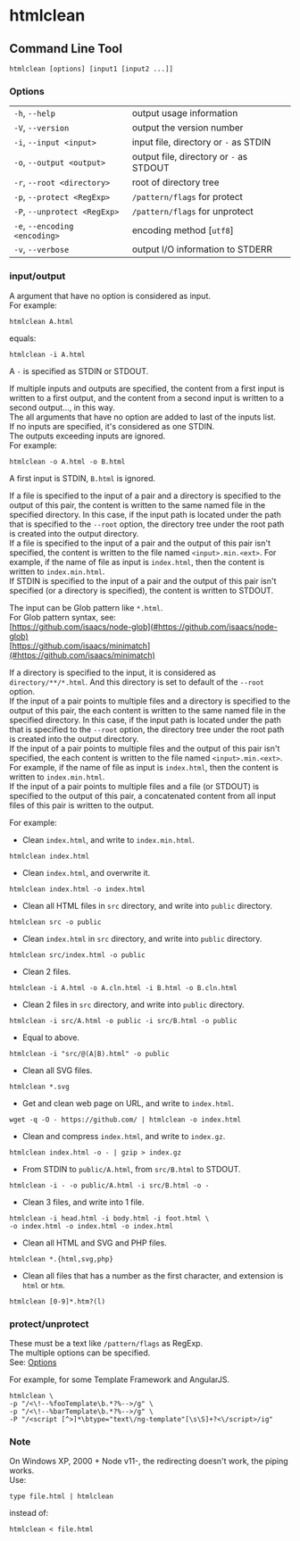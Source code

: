 # htmlclean

## Command Line Tool

```shell
htmlclean [options] [input1 [input2 ...]]
```

### Options

<table>
<tr><td><code>-h</code>, <code>--help</code></td><td>output usage information</td></tr>
<tr><td><code>-V</code>, <code>--version</code></td><td>output the version number</td></tr>
<tr><td><code>-i</code>, <code>--input &lt;input&gt;</code></td><td>input file, directory or <code>-</code> as STDIN</td></tr>
<tr><td><code>-o</code>, <code>--output &lt;output&gt;</code></td><td>output file, directory or <code>-</code> as STDOUT</td></tr>
<tr><td><code>-r</code>, <code>--root &lt;directory&gt;</code></td><td>root of directory tree</td></tr>
<tr><td><code>-p</code>, <code>--protect &lt;RegExp&gt;</code></td><td><code>/pattern/flags</code> for protect</td></tr>
<tr><td><code>-P</code>, <code>--unprotect &lt;RegExp&gt;</code></td><td><code>/pattern/flags</code> for unprotect</td></tr>
<tr><td><code>-e</code>, <code>--encoding &lt;encoding&gt;</code></td><td>encoding method [<code>utf8</code>]</td></tr>
<tr><td><code>-v</code>, <code>--verbose</code></td><td>output I/O information to STDERR</td></tr>
</table>

### input/output

A argument that have no option is considered as input.  
For example:

```shell
htmlclean A.html
```

equals:

```shell
htmlclean -i A.html
```

A `-` is specified as STDIN or STDOUT.

If multiple inputs and outputs are specified, the content from a first input is written to a first output, and the content from a second input is written to a second output..., in this way.  
The all arguments that have no option are added to last of the inputs list.  
If no inputs are specified, it's considered as one STDIN.  
The outputs exceeding inputs are ignored.  
For example:

```shell
htmlclean -o A.html -o B.html
```

A first input is STDIN, `B.html` is ignored.

If a file is specified to the input of a pair and a directory is specified to the output of this pair, the content is written to the same named file in the specified directory. In this case, if the input path is located under the path that is specified to the `--root` option, the directory tree under the root path is created into the output directory.  
If a file is specified to the input of a pair and the output of this pair isn't specified, the content is written to the file named `<input>.min.<ext>`. For example, if the name of file as input is `index.html`, then the content is written to `index.min.html`.  
If STDIN is specified to the input of a pair and the output of this pair isn't specified (or a directory is specified), the content is written to STDOUT.

The input can be Glob pattern like `*.html`.  
For Glob pattern syntax, see:  
[https://github.com/isaacs/node-glob](#https://github.com/isaacs/node-glob)  
[https://github.com/isaacs/minimatch](#https://github.com/isaacs/minimatch)

If a directory is specified to the input, it is considered as `directory/**/*.html`. And this directory is set to default of the `--root` option.  
If the input of a pair points to multiple files and a directory is specified to the output of this pair, the each content is written to the same named file in the specified directory. In this case, if the input path is located under the path that is specified to the `--root` option, the directory tree under the root path is created into the output directory.  
If the input of a pair points to multiple files and the output of this pair isn't specified, the each content is written to the file named `<input>.min.<ext>`. For example, if the name of file as input is `index.html`, then the content is written to `index.min.html`.  
If the input of a pair points to multiple files and a file (or STDOUT) is specified to the output of this pair, a concatenated content from all input files of this pair is written to the output.

For example:

* Clean `index.html`, and write to `index.min.html`.

```shell
htmlclean index.html
```

* Clean `index.html`, and overwrite it.

```shell
htmlclean index.html -o index.html
```

* Clean all HTML files in `src` directory, and write into `public` directory.

```shell
htmlclean src -o public
```

* Clean `index.html` in `src` directory, and write into `public` directory.

```shell
htmlclean src/index.html -o public
```

* Clean 2 files.

```shell
htmlclean -i A.html -o A.cln.html -i B.html -o B.cln.html
```

* Clean 2 files in `src` directory, and write into `public` directory.

```shell
htmlclean -i src/A.html -o public -i src/B.html -o public
```

* Equal to above.

```shell
htmlclean -i "src/@(A|B).html" -o public
```

* Clean all SVG files.

```shell
htmlclean *.svg
```

* Get and clean web page on URL, and write to `index.html`.

```shell
wget -q -O - https://github.com/ | htmlclean -o index.html
```

* Clean and compress `index.html`, and write to `index.gz`.

```shell
htmlclean index.html -o - | gzip > index.gz
```

* From STDIN to `public/A.html`, from `src/B.html` to STDOUT.

```shell
htmlclean -i - -o public/A.html -i src/B.html -o -
```

* Clean 3 files, and write into 1 file.

```shell
htmlclean -i head.html -i body.html -i foot.html \
-o index.html -o index.html -o index.html
```

* Clean all HTML and SVG and PHP files.

```shell
htmlclean *.{html,svg,php}
```

* Clean all files that has a number as the first character, and extension is `html` or `htm`.

```shell
htmlclean [0-9]*.htm?(l)
```

### protect/unprotect

These must be a text like `/pattern/flags` as RegExp.  
The multiple options can be specified.  
See: [Options](README.md#options)

For example, for some Template Framework and AngularJS.

```shell
htmlclean \
-p "/<\!--%fooTemplate\b.*?%-->/g" \
-p "/<\!--%barTemplate\b.*?%-->/g" \
-P "/<script [^>]*\btype="text\/ng-template"[\s\S]+?<\/script>/ig"
```

### Note

On Windows XP, 2000 + Node v11-, the redirecting doesn't work, the piping works.  
Use:

```shell
type file.html | htmlclean
```

instead of:

```shell
htmlclean < file.html
```
